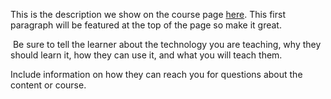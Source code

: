 This is the description we show on the course page [here](https://lab.github.com/Svetlana678/otvet.mail.ru). This first paragraph will be featured at the top of the page so make it great.
​

​
Be sure to tell the learner about the technology you are teaching, why they should learn it, how they can use it, and what you will teach them.
​


Include information on how they can reach you for questions about the content or course. 